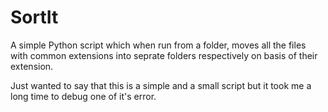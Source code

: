 # SortIt
A simple Python script which when run from a folder, moves all the files with common extensions into seprate folders respectively on basis of their extension.


Just wanted to say that this is a simple and a small script but it took me a long time to debug one of it's error. 
